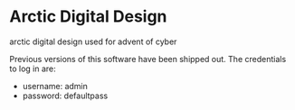 # Arctic Digital Design
arctic digital design used for advent of cyber

Previous versions of this software have been shipped out. The credentials to log in are:
* username: admin
* password: defaultpass
